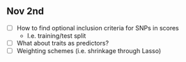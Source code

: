 ## Nov 2nd

- [ ] How to find optional inclusion criteria for SNPs in scores
	- I.e. training/test split 
- [ ] What about traits as predictors?
- [ ] Weighting schemes (i.e. shrinkage through Lasso)
